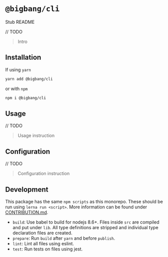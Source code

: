 # `@bigbang/cli`

Stub README

// TODO
> Intro

## Installation

If using `yarn`

```bash
yarn add @bigbang/cli
```

or with `npm`

```bash
npm i @bigbang/cli
```

## Usage

// TODO
> Usage instruction

## Configuration

// TODO
> Configuration instruction

## Development

This package has the same `npm scripts` as this monorepo. These should be run
using `lerna run <script>`. More information can be found under [CONTRIBUTION.md](../../CONTRIBUTION.md).

-   `build`: Use babel to build for nodejs 8.6+. Files inside `src` are compiled and put under `lib`. All type definitions are stripped and individual type declaration files are created.
-   `prepare`: Run `build` after `yarn` and before `publish`.
-   `lint`: Lint all files using eslint.
-   `test`: Run tests on files using jest.
